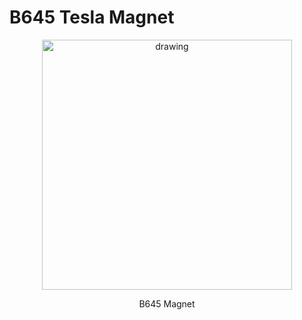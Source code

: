 # B645 Tesla Magnet

<p align="center">
<img src="../media/magnet645.PNG" alt="drawing" width="400"/>
</p>
<p align="center">
B645 Magnet
</p>
